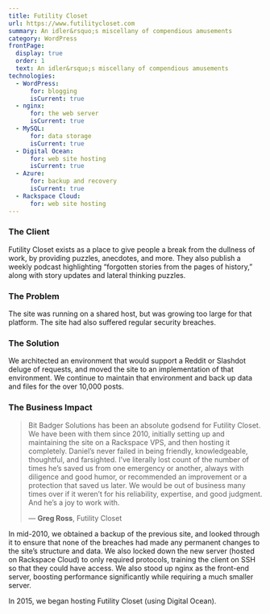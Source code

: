 ```yaml
---
title: Futility Closet
url: https://www.futilitycloset.com
summary: An idler&rsquo;s miscellany of compendious amusements
category: WordPress
frontPage:
  display: true
  order: 1
  text: An idler&rsquo;s miscellany of compendious amusements
technologies:
  - WordPress:
      for: blogging
      isCurrent: true
  - nginx:
      for: the web server
      isCurrent: true
  - MySQL:
      for: data storage
      isCurrent: true
  - Digital Ocean:
      for: web site hosting
      isCurrent: true
  - Azure:
      for: backup and recovery
      isCurrent: true
  - Rackspace Cloud:
      for: web site hosting
---
```

### The Client

Futility Closet exists as a place to give people a break from the dullness of work, by providing puzzles, anecdotes, and more. They also publish a weekly podcast highlighting &ldquo;forgotten stories from the pages of history,&rdquo; along with story updates and lateral thinking puzzles.

### The Problem

The site was running on a shared host, but was growing too large for that platform. The site had also suffered regular security breaches.

### The Solution

We architected an environment that would support a Reddit or Slashdot deluge of requests, and moved the site to an implementation of that environment. We continue to maintain that environment and back up data and files for the over 10,000 posts.

### The Business Impact
  
> <p class="quote">Bit Badger Solutions has been an absolute godsend for Futility Closet. We have been with them since 2010, initially setting up and maintaining the site on a Rackspace VPS, and then hosting it completely. Daniel&rsquo;s never failed in being friendly, knowledgeable, thoughtful, and farsighted. I&rsquo;ve literally lost count of the number of times he&rsquo;s saved us from one emergency or another, always with diligence and good humor, or recommended an improvement or a protection that saved us later. We would be out of business many times over if it weren&rsquo;t for his reliability, expertise, and good judgment. And he&rsquo;s a joy to work with.</p>
>
> <p class="source"> &mdash; <strong>Greg Ross</strong>, Futility Closet</p>

<hidden-section heading="The Process">

  In mid-2010, we obtained a backup of the previous site, and looked through it to ensure that none of the breaches had made any permanent changes to the site&rsquo;s structure and data. We also locked down the new server (hosted on Rackspace Cloud) to only required protocols, training the client on SSH so that they could have access. We also stood up nginx as the front-end server, boosting performance significantly while requiring a much smaller server.

  In 2015, we began hosting Futility Closet (using Digital Ocean).

</app-hide-section>
